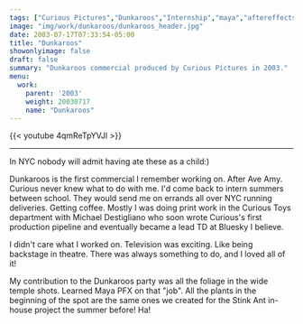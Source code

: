 ```yaml
---
tags: ["Curious Pictures","Dunkaroos","Internship","maya","aftereffects","painteffects"]
image: "img/work/dunkaroos/dunkaroos_header.jpg"
date: 2003-07-17T07:33:54-05:00
title: "Dunkaroos"
showonlyimage: false
draft: false
summary: "Dunkaroos commercial produced by Curious Pictures in 2003."
menu:
  work:
    parent: '2003'
    weight: 20030717
    name: "Dunkaroos"
---
```


{{< youtube 4qmReTpYVJI >}}

---


In NYC nobody will admit having ate these as a child:)

Dunkaroos is the first commercial I remember working on. After Ave Amy. Curious never knew what to do with me. I'd come back to intern summers between school. They would send me on errands all over NYC running deliveries. Getting coffee. Mostly I was doing print work in the Curious Toys department with Michael Destigliano who soon wrote Curious's first production pipeline and eventually became a lead TD at Bluesky I believe.

I didn't care what I worked on. Television was exciting. Like being backstage in theatre. There was always something to do, and I loved all of it!

My contribution to the Dunkaroos party was all the foliage in the wide temple shots. Learned Maya PFX on that "job". All the plants in the beginning of the spot are the same ones we created for the Stink Ant in-house project the summer before! Ha!

